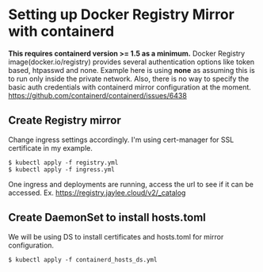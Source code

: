 # Setting up Docker Registry Mirror with containerd

**This requires containerd version >= 1.5 as a minimum.** Docker Registry image(docker.io/registry) provides several authentication options like token based, htpasswd and none. Example here is using **none** as assuming this is to run only inside the private network. Also, there is no way to specify the basic auth credentials with containerd mirror configuration at the moment. https://github.com/containerd/containerd/issues/6438

## Create Registry mirror

Change ingress settings accordingly. I'm using cert-manager for SSL certificate in my example. 

```
$ kubectl apply -f registry.yml
$ kubectl apply -f ingress.yml
```

One ingress and deployments are running, access the url to see if it can be accessed. Ex. https://registry.jaylee.cloud/v2/_catalog

## Create DaemonSet to install hosts.toml

We will be using DS to install certificates and hosts.toml for mirror configuration. 

```
$ kubectl apply -f containerd_hosts_ds.yml
```
